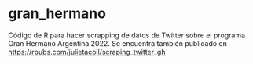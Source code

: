 # gran_hermano
Código de R para hacer scrapping de datos de Twitter sobre el programa Gran Hermano Argentina 2022.
Se encuentra también publicado en https://rpubs.com/julietacoll/scraping_twitter_gh
